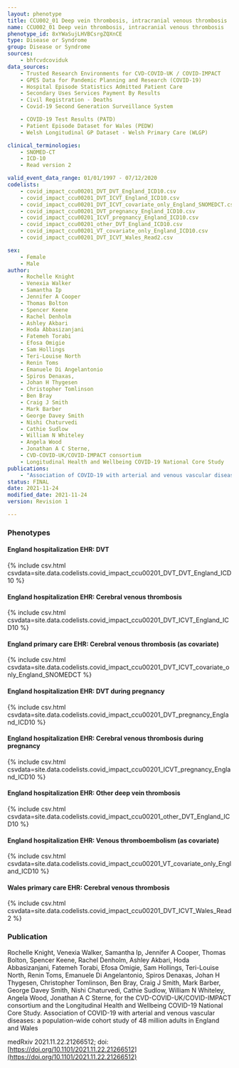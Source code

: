 ```yaml
---
layout: phenotype
title: CCU002_01 Deep vein thrombosis, intracranial venous thrombosis
name: CCU002_01 Deep vein thrombosis, intracranial venous thrombosis
phenotype_id: 8xYWaSujLHVBCsrgZQXnCE
type: Disease or Syndrome
group: Disease or Syndrome
sources:
    - bhfcvdcoviduk
data_sources:
    - Trusted Research Environments for CVD-COVID-UK / COVID-IMPACT
    - GPES Data for Pandemic Planning and Research (COVID-19)
    - Hospital Episode Statistics Admitted Patient Care
    - Secondary Uses Services Payment By Results
    - Civil Registration - Deaths
    - Covid-19 Second Generation Surveillance System

    - COVID-19 Test Results (PATD)
    - Patient Episode Dataset for Wales (PEDW)
    - Welsh Longitudinal GP Dataset - Welsh Primary Care (WLGP)

clinical_terminologies:
    - SNOMED-CT
    - ICD-10
    - Read version 2

valid_event_data_range: 01/01/1997 - 07/12/2020
codelists: 
    - covid_impact_ccu00201_DVT_DVT_England_ICD10.csv
    - covid_impact_ccu00201_DVT_ICVT_England_ICD10.csv
    - covid_impact_ccu00201_DVT_ICVT_covariate_only_England_SNOMEDCT.csv
    - covid_impact_ccu00201_DVT_pregnancy_England_ICD10.csv
    - covid_impact_ccu00201_ICVT_pregnancy_England_ICD10.csv
    - covid_impact_ccu00201_other_DVT_England_ICD10.csv
    - covid_impact_ccu00201_VT_covariate_only_England_ICD10.csv
    - covid_impact_ccu00201_DVT_ICVT_Wales_Read2.csv

sex:
    - Female
    - Male
author: 
    - Rochelle Knight
    - Venexia Walker
    - Samantha Ip
    - Jennifer A Cooper
    - Thomas Bolton
    - Spencer Keene
    - Rachel Denholm
    - Ashley Akbari
    - Hoda Abbasizanjani
    - Fatemeh Torabi
    - Efosa Omigie
    - Sam Hollings
    - Teri-Louise North
    - Renin Toms
    - Emanuele Di Angelantonio
    - Spiros Denaxas,
    - Johan H Thygesen
    - Christopher Tomlinson
    - Ben Bray
    - Craig J Smith
    - Mark Barber
    - George Davey Smith
    - Nishi Chaturvedi
    - Cathie Sudlow
    - William N Whiteley
    - Angela Wood
    - Jonathan A C Sterne,
    - CVD-COVID-UK/COVID-IMPACT consortium 
    - Longitudinal Health and Wellbeing COVID-19 National Core Study
publications:
    - "Association of COVID-19 with arterial and venous vascular diseases: a population-wide cohort study of 48 million adults in England and Wales."
status: FINAL
date: 2021-11-24
modified_date: 2021-11-24
version: Revision 1

---
```


### Phenotypes

#### England hospitalization EHR: DVT 
{% include csv.html csvdata=site.data.codelists.covid_impact_ccu00201_DVT_DVT_England_ICD10 %}
#### England hospitalization EHR: Cerebral venous thrombosis 
{% include csv.html csvdata=site.data.codelists.covid_impact_ccu00201_DVT_ICVT_England_ICD10 %}
#### England primary care EHR: Cerebral venous thrombosis (as covariate) 
{% include csv.html csvdata=site.data.codelists.covid_impact_ccu00201_DVT_ICVT_covariate_only_England_SNOMEDCT %}
#### England hospitalization EHR: DVT during pregnancy 
{% include csv.html csvdata=site.data.codelists.covid_impact_ccu00201_DVT_pregnancy_England_ICD10 %}
#### England hospitalization EHR: Cerebral venous thrombosis during pregnancy 
{% include csv.html csvdata=site.data.codelists.covid_impact_ccu00201_ICVT_pregnancy_England_ICD10 %}
#### England hospitalization EHR: Other deep vein thrombosis 
{% include csv.html csvdata=site.data.codelists.covid_impact_ccu00201_other_DVT_England_ICD10 %}
#### England hospitalization EHR: Venous thromboembolism (as covariate) 
{% include csv.html csvdata=site.data.codelists.covid_impact_ccu00201_VT_covariate_only_England_ICD10 %}
#### Wales primary care EHR: Cerebral venous thrombosis 
{% include csv.html csvdata=site.data.codelists.covid_impact_ccu00201_DVT_ICVT_Wales_Read2 %}


### Publication

Rochelle Knight, Venexia Walker, Samantha Ip, Jennifer A Cooper, Thomas Bolton, Spencer Keene, Rachel Denholm, Ashley Akbari, Hoda Abbasizanjani, Fatemeh Torabi, Efosa Omigie, Sam Hollings, Teri-Louise North, Renin Toms, Emanuele Di Angelantonio, Spiros Denaxas, Johan H Thygesen, Christopher Tomlinson, Ben Bray, Craig J Smith, Mark Barber, George Davey Smith, Nishi Chaturvedi, Cathie Sudlow, William N Whiteley, Angela Wood, Jonathan A C Sterne, for the CVD-COVID-UK/COVID-IMPACT consortium and the Longitudinal Health and Wellbeing COVID-19 National Core Study. Association of COVID-19 with arterial and venous vascular diseases: a population-wide cohort study of 48 million adults in England and Wales

medRxiv 2021.11.22.21266512; doi: [https://doi.org/10.1101/2021.11.22.21266512](https://doi.org/10.1101/2021.11.22.21266512)


